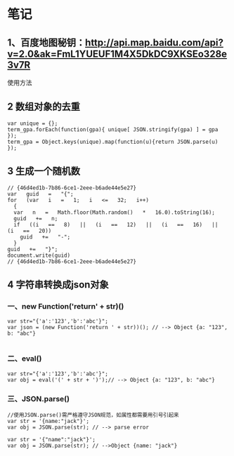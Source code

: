 # 笔记

## 1、百度地图秘钥：http://api.map.baidu.com/api?v=2.0&ak=FmL1YUEUF1M4X5DkDC9XKSEo328e3v7R
使用方法 <script src="http://api.map.baidu.com/api?v=2.0&ak=您的密钥" type="text/javascript"></script>

## 2 数组对象的去重
```
var unique = {};
term_gpa.forEach(function(gpa){ unique[ JSON.stringify(gpa) ] = gpa });
term_gpa = Object.keys(unique).map(function(u){return JSON.parse(u) }); 
```
## 3 生成一个随机数
```
// {46d4ed1b-7b86-6ce1-2eee-b6ade44e5e27}
var   guid   =   "{";
for   (var   i   =   1;   i   <=   32;   i++)
  {
  var   n   =   Math.floor(Math.random()   *   16.0).toString(16);
  guid   +=   n;
  if   ((i   ==   8)   ||   (i   ==   12)   ||   (i   ==   16)   ||   (i   ==   20))
    guid   +=   "-";
  }
guid   +=   "}";
document.write(guid)
// {46d4ed1b-7b86-6ce1-2eee-b6ade44e5e27}
```

## 4 字符串转换成json对象

### 一、new Function('return' + str)()
```
var str="{'a':'123','b':'abc'}";
var json = (new Function('return ' + str))(); // --> Object {a: "123", b: "abc"}
    
```
### 二、eval()
```
var str="{'a':'123','b':'abc'}";
var obj = eval('(' + str + ')');// --> Object {a: "123", b: "abc"}
```

### 三、JSON.parse()
```
//使用JSON.parse()需严格遵守JSON规范，如属性都需要用引号引起来
var str = '{name:"jack"}'; 
var obj = JSON.parse(str); // --> parse error 
```
```
var str = '{"name":"jack"}'; 
var obj = JSON.parse(str); // -->Object {name: "jack"}
```